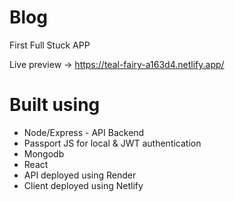 # Blog
First Full Stuck APP  

Live preview -> https://teal-fairy-a163d4.netlify.app/ 

# Built using 

+ Node/Express - API Backend
+ Passport JS for local & JWT authentication
+ Mongodb
+ React
+ API deployed using Render
+ Client deployed using Netlify

